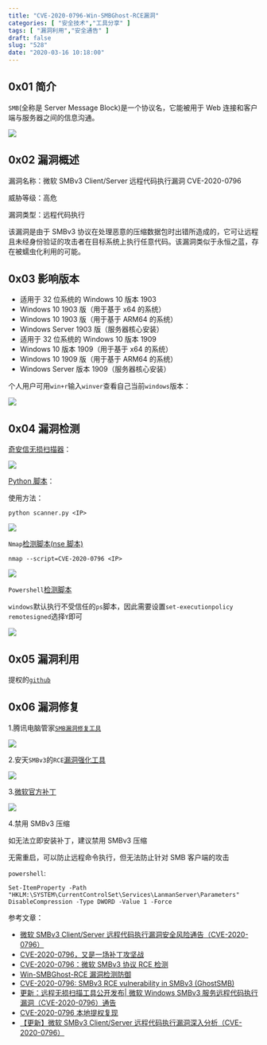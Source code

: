 ```yaml
---
title: "CVE-2020-0796-Win-SMBGhost-RCE漏洞"
categories: [ "安全技术","工具分享" ]
tags: [ "漏洞利用","安全通告" ]
draft: false
slug: "528"
date: "2020-03-16 10:18:00"
---
```


## 0x01 简介

`SMB`(全称是 Server Message Block)是一个协议名，它能被用于 Web 连接和客户端与服务器之间的信息沟通。

![][1]

## 0x02 漏洞概述

漏洞名称：微软 SMBv3 Client/Server 远程代码执行漏洞 CVE-2020-0796

威胁等级：高危

漏洞类型：远程代码执行

该漏洞是由于 SMBv3 协议在处理恶意的压缩数据包时出错所造成的，它可让远程且未经身份验证的攻击者在目标系统上执行任意代码。该漏洞类似于永恒之蓝，存在被蠕虫化利用的可能。

## 0x03 影响版本

- 适用于 32 位系统的 Windows 10 版本 1903
- Windows 10 1903 版（用于基于 x64 的系统）
- Windows 10 1903 版（用于基于 ARM64 的系统）
- Windows Server 1903 版（服务器核心安装）
- 适用于 32 位系统的 Windows 10 版本 1909
- Windows 10 版本 1909（用于基于 x64 的系统）
- Windows 10 1909 版（用于基于 ARM64 的系统）
- Windows Server 版本 1909（服务器核心安装）

个人用户可用`win+r`输入`winver`查看自己当前`windows`版本：

![][2]

## 0x04 漏洞检测

[奇安信无损扫描器][3]：

![][4]

[Python 脚本][5]：

使用方法：

`python scanner.py <IP>`

![][6]

`Nmap`[检测脚本(nse 脚本)][7]

`nmap --script=CVE-2020-0796 <IP>`

![][8]

`Powershell`[检测脚本][9]

`windows`默认执行不受信任的`ps`脚本，因此需要设置`set-executionpolicy remotesigned`选择`Y`即可

![][10]

## 0x05 漏洞利用

提权的[`github`][11]

## 0x06 漏洞修复

1.腾讯电脑管家[`SMB漏洞修复工具`][12]

![][13]

2.安天`SMBv3`的`RCE`[漏洞强化工具][14]

![][15]

3.[微软官方补丁][16]

![][17]

4.禁用 SMBv3 压缩

如无法立即安装补丁，建议禁用 SMBv3 压缩

无需重启，可以防止远程命令执行，但无法防止针对 SMB 客户端的攻击

`powershell`:

```
Set-ItemProperty -Path "HKLM:\SYSTEM\CurrentControlSet\Services\LanmanServer\Parameters" DisableCompression -Type DWORD -Value 1 -Force
```

参考文章：

- [微软 SMBv3 Client/Server 远程代码执行漏洞安全风险通告（CVE-2020-0796）][18]
- [CVE-2020-0796，又是一场补丁攻坚战][19]
- [CVE-2020-0796：微软 SMBv3 协议 RCE 检测][20]
- [Win-SMBGhost-RCE 漏洞检测防御][21]
- [CVE-2020-0796: SMBv3 RCE vulnerability in SMBv3 (GhostSMB)][22]
- [更新：远程无损扫描工具公开发布| 微软 Windows SMBv3 服务远程代码执行漏洞（CVE-2020-0796）通告][23]
- [CVE-2020-0796 本地提权复现][24]
- [【更新】微软 SMBv3 Client/Server 远程代码执行漏洞深入分析（CVE-2020-0796）][25]

[1]: https://img.soapffz.com/archives_img/2020/03/16/archives_20200316_104338.png
[2]: https://img.soapffz.com/archives_img/2020/03/16/archives_20200316_102655.png
[3]: http://dl.qianxin.com/skylar6/CVE-2020-0796-Scanner.zip
[4]: https://img.soapffz.com/archives_img/2020/03/16/archives_20200328_202816.png
[5]: https://github.com/ollypwn/SMBGhost/blob/master/scanner.py
[6]: https://img.soapffz.com/archives_img/2020/03/16/archives_20200316_103329.png
[7]: https://github.com/cyberstruggle/DeltaGroup/blob/master/CVE-2020-0796/CVE-2020-0796.nse
[8]: https://img.soapffz.com/archives_img/2020/03/16/archives_20200316_110420.png
[9]: https://github.com/T13nn3s/CVE-2020-0976/blob/master/CVE-2020-0796-Smbv3-checker.ps1
[10]: https://img.soapffz.com/archives_img/2020/03/16/archives_20200316_105753.png
[11]: https://github.com/danigargu/CVE-2020-0796
[12]: http://dlied6.qq.com/invc/QQPatch/QuickFix_SMB0796.exe
[13]: https://img.soapffz.com/archives_img/2020/03/16/archives_20200316_102917.png
[14]: https://bbs.antiy.cn/forum.php?mod=viewthread&tid=83848
[15]: https://img.soapffz.com/archives_img/2020/03/16/archives_20200316_103125.png
[16]: https://portal.msrc.microsoft.com/en-US/security-guidance/advisory/CVE-2020-0796
[17]: https://img.soapffz.com/archives_img/2020/03/16/archives_20200316_104549.png
[18]: https://mp.weixin.qq.com/s/uGFdd8ahxAX96ieP02MBdA
[19]: https://mp.weixin.qq.com/s/4NtVFKJciQsxvbm2OyhEwA
[20]: https://mp.weixin.qq.com/s/msm9UNKq78sTrH8jKkDeKg
[21]: https://mp.weixin.qq.com/s/zTKRkObrUaHq-8eI2HQpDg
[22]: https://binsec.nl/cve-2020-0796-smbv3-rce-vulnerability-in-smbv3-coronablue/
[23]: https://mp.weixin.qq.com/s/VCEwb7PoHoj8_dbDrFap6w
[24]: https://mp.weixin.qq.com/s/e8rqliGdpMl6tR1-AV-7hQ
[25]: https://mp.weixin.qq.com/s/hhmDz9-37EBbL8mlgnLi4A